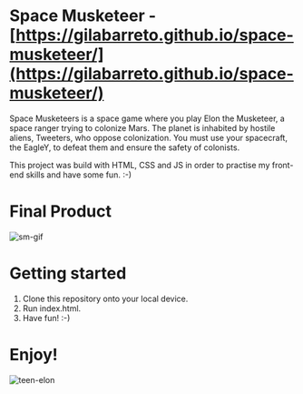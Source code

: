 # Space Musketeer - [https://gilabarreto.github.io/space-musketeer/](https://gilabarreto.github.io/space-musketeer/)

Space Musketeers is a space game where you play Elon the Musketeer, a space ranger trying to colonize Mars. The planet is inhabited by hostile aliens, Tweeters, who oppose colonization. You must use your spacecraft, the EagleY, to defeat them and ensure the safety of colonists.

This project was build with HTML, CSS and JS in order to practise my front-end skills and have some fun. :-)

# Final Product

![sm-gif](https://user-images.githubusercontent.com/97627481/218367535-35dee17f-d62a-4ac9-8bed-1937722c0957.gif)

# Getting started

1. Clone this repository onto your local device.
2. Run index.html.
3. Have fun! :-)

# Enjoy!

![teen-elon](https://user-images.githubusercontent.com/97627481/218367268-a1e81d5c-d18e-4d78-92fe-90fa6e4a656d.gif)
